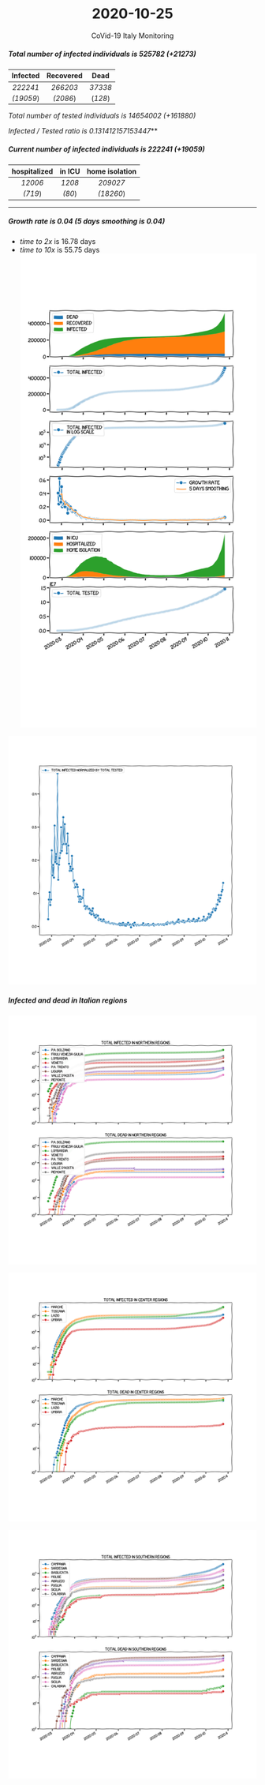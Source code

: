 <div align='center'>

# 2020-10-25
CoVid-19 Italy Monitoring
</div>

##### Total number of infected individuals is 525782 (+21273)
Infected | Recovered | Dead
:---: | :---: | :---:
*222241* | *266203* | *37338*
*(19059*) | *(2086*) | (*128*)

*Total number of tested individuals is 14654002 (+161880)*

*Infected / Tested ratio is 0.131412157153447***
##### Current number of infected individuals is 222241 (+19059)
hospitalized | in ICU | home isolation
:---: | :---: | :---:
*12006* |*1208* |*209027*
*(719*) |*(80*) |*(18260*)
***
##### Growth rate is 0.04 (5 days smoothing is 0.04)
- *time to 2x* is 16.78 days
- *time to 10x* is 55.75 days
![stats][stats]

![infected_normalized][infected_normalized]

##### Infected and dead in Italian regions


![northern_regions][northern_regions]


![center_regions][center_regions]


![southern_regions][southern_regions]

[stats]: stats.png
[infected_normalized]: infected_normalized.png
[northern_regions]: northern_regions.png
[center_regions]: center_regions.png
[southern_regions]: southern_regions.png
